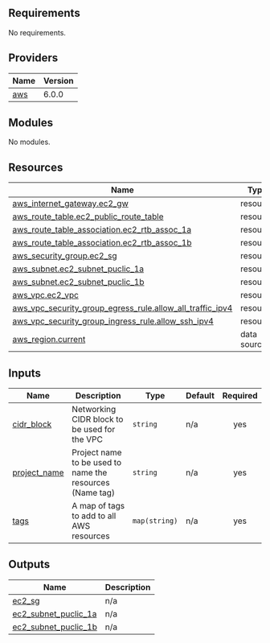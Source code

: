 ## Requirements

No requirements.

## Providers

| Name | Version |
|------|---------|
| <a name="provider_aws"></a> [aws](#provider\_aws) | 6.0.0 |

## Modules

No modules.

## Resources

| Name | Type |
|------|------|
| [aws_internet_gateway.ec2_gw](https://registry.terraform.io/providers/hashicorp/aws/latest/docs/resources/internet_gateway) | resource |
| [aws_route_table.ec2_public_route_table](https://registry.terraform.io/providers/hashicorp/aws/latest/docs/resources/route_table) | resource |
| [aws_route_table_association.ec2_rtb_assoc_1a](https://registry.terraform.io/providers/hashicorp/aws/latest/docs/resources/route_table_association) | resource |
| [aws_route_table_association.ec2_rtb_assoc_1b](https://registry.terraform.io/providers/hashicorp/aws/latest/docs/resources/route_table_association) | resource |
| [aws_security_group.ec2_sg](https://registry.terraform.io/providers/hashicorp/aws/latest/docs/resources/security_group) | resource |
| [aws_subnet.ec2_subnet_puclic_1a](https://registry.terraform.io/providers/hashicorp/aws/latest/docs/resources/subnet) | resource |
| [aws_subnet.ec2_subnet_puclic_1b](https://registry.terraform.io/providers/hashicorp/aws/latest/docs/resources/subnet) | resource |
| [aws_vpc.ec2_vpc](https://registry.terraform.io/providers/hashicorp/aws/latest/docs/resources/vpc) | resource |
| [aws_vpc_security_group_egress_rule.allow_all_traffic_ipv4](https://registry.terraform.io/providers/hashicorp/aws/latest/docs/resources/vpc_security_group_egress_rule) | resource |
| [aws_vpc_security_group_ingress_rule.allow_ssh_ipv4](https://registry.terraform.io/providers/hashicorp/aws/latest/docs/resources/vpc_security_group_ingress_rule) | resource |
| [aws_region.current](https://registry.terraform.io/providers/hashicorp/aws/latest/docs/data-sources/region) | data source |

## Inputs

| Name | Description | Type | Default | Required |
|------|-------------|------|---------|:--------:|
| <a name="input_cidr_block"></a> [cidr\_block](#input\_cidr\_block) | Networking CIDR block to be used for the VPC | `string` | n/a | yes |
| <a name="input_project_name"></a> [project\_name](#input\_project\_name) | Project name to be used to name the resources (Name tag) | `string` | n/a | yes |
| <a name="input_tags"></a> [tags](#input\_tags) | A map of tags to add to all AWS resources | `map(string)` | n/a | yes |

## Outputs

| Name | Description |
|------|-------------|
| <a name="output_ec2_sg"></a> [ec2\_sg](#output\_ec2\_sg) | n/a |
| <a name="output_ec2_subnet_puclic_1a"></a> [ec2\_subnet\_puclic\_1a](#output\_ec2\_subnet\_puclic\_1a) | n/a |
| <a name="output_ec2_subnet_puclic_1b"></a> [ec2\_subnet\_puclic\_1b](#output\_ec2\_subnet\_puclic\_1b) | n/a |
